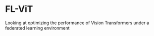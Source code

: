 # FL-ViT
Looking at optimizing the performance of Vision Transformers under a federated learning environment
